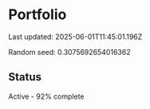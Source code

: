 # Portfolio

Last updated: 2025-06-01T11:45:01.196Z

Random seed: 0.3075692654016362

## Status

Active - 92% complete